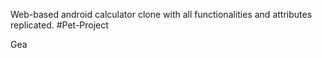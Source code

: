 Web-based android calculator clone with all functionalities and attributes replicated. #Pet-Project


Gea
